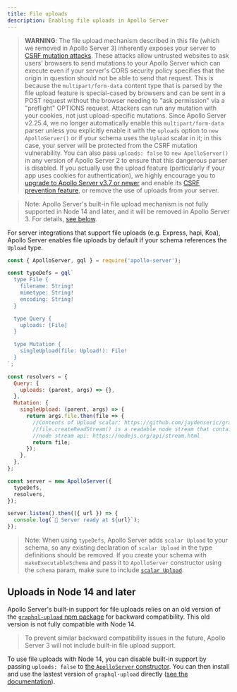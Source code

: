 ```yaml
---
title: File uploads
description: Enabling file uploads in Apollo Server
---
```


> **WARNING**: The file upload mechanism described in this file (which we removed in Apollo Server 3) inherently exposes your server to [CSRF mutation attacks](https://www.apollographql.com/docs/apollo-server/security/cors/#preventing-cross-site-request-forgery-csrf). These attacks allow untrusted websites to ask users' browsers to send mutations to your Apollo Server which can execute even if your server's CORS security policy specifies that the origin in question should not be able to send that request. This is because the `multipart/form-data` content type that is parsed by the file upload feature is special-cased by browsers and can be sent in a POST request without the browser needing to "ask permission" via a "preflight" OPTIONS request. Attackers can run any mutation with your cookies, not just upload-specific mutations. Since Apollo Server v2.25.4, we no longer automatically enable this `multipart/form-data` parser unless you explicitly enable it with the `uploads` option to `new ApolloServer()` or if your schema uses the `Upload` scalar in it; in this case, your server will be protected from the CSRF mutation vulnerability. You can also pass `uploads: false` to `new ApolloServer()` in any version of Apollo Server 2 to ensure that this dangerous parser is disabled. If you actually use the upload feature (particularly if your app uses cookies for authentication), we highly encourage you to [upgrade to Apollo Server v3.7 or newer](https://www.apollographql.com/docs/apollo-server/migration/) and enable its [CSRF prevention feature](https://www.apollographql.com/docs/apollo-server/security/cors/#preventing-cross-site-request-forgery-csrf), or remove the use of uploads from your server.

> Note: Apollo Server's built-in file upload mechanism is not fully supported in Node 14 and later, and it will be removed in Apollo Server 3. For details, [see below](#uploads-in-node-14-and-later).

For server integrations that support file uploads (e.g. Express, hapi, Koa), Apollo Server enables file uploads by default if your schema references the `Upload` type.

```js
const { ApolloServer, gql } = require('apollo-server');

const typeDefs = gql`
  type File {
    filename: String!
    mimetype: String!
    encoding: String!
  }

  type Query {
    uploads: [File]
  }

  type Mutation {
    singleUpload(file: Upload!): File!
  }
`;

const resolvers = {
  Query: {
    uploads: (parent, args) => {},
  },
  Mutation: {
    singleUpload: (parent, args) => {
      return args.file.then(file => {
        //Contents of Upload scalar: https://github.com/jaydenseric/graphql-upload#class-graphqlupload
        //file.createReadStream() is a readable node stream that contains the contents of the uploaded file
        //node stream api: https://nodejs.org/api/stream.html
        return file;
      });
    },
  },
};

const server = new ApolloServer({
  typeDefs,
  resolvers,
});

server.listen().then(({ url }) => {
  console.log(`🚀 Server ready at ${url}`);
});
```

> Note: When using `typeDefs`, Apollo Server adds `scalar Upload` to your schema, so any existing declaration of `scalar Upload` in the type definitions should be removed. If you create your schema with `makeExecutableSchema` and pass it to `ApolloServer` constructor using the `schema` param, make sure to include [`scalar Upload`](https://www.apollographql.com/docs/guides/file-uploads.html#File-upload-with-schema-param).

## Uploads in Node 14 and later

Apollo Server's built-in support for file uploads relies on an old version of the [`graphql-upload` npm package](https://www.npmjs.com/package/graphql-upload) for backward compatibility. This old version is not fully compatible with Node 14.

> To prevent similar backward compatibility issues in the future, Apollo Server 3 will not include built-in file upload support.

To use file uploads with Node 14, you can disable built-in support by passing `uploads: false` to [the `ApolloServer` constructor](../api/apollo-server/#uploads). You can then install and use the lastest version of `graphql-upload` directly ([see the documentation](https://www.npmjs.com/package/graphql-upload#graphql-upload)).
